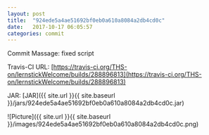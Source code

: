 ```yaml
---
layout: post
title:  "924ede5a4ae51692bf0eb0a610a8084a2db4cd0c"
date:   2017-10-17 06:05:57
categories: commit
---
```


Commit Massage: fixed script  

Travis-CI URL: [https://travis-ci.org/THS-on/lernstickWelcome/builds/288896813](https://travis-ci.org/THS-on/lernstickWelcome/builds/288896813)

JAR: [JAR]({{ site.url }}{{ site.baseurl }}/jars/924ede5a4ae51692bf0eb0a610a8084a2db4cd0c.jar)

![Picture]({{ site.url }}{{ site.baseurl }}/images/924ede5a4ae51692bf0eb0a610a8084a2db4cd0c.png)

